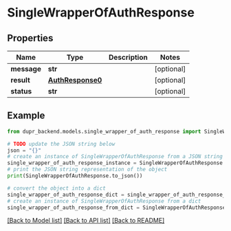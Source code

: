 # SingleWrapperOfAuthResponse


## Properties

Name | Type | Description | Notes
------------ | ------------- | ------------- | -------------
**message** | **str** |  | [optional] 
**result** | [**AuthResponse0**](AuthResponse0.md) |  | [optional] 
**status** | **str** |  | [optional] 

## Example

```python
from dupr_backend.models.single_wrapper_of_auth_response import SingleWrapperOfAuthResponse

# TODO update the JSON string below
json = "{}"
# create an instance of SingleWrapperOfAuthResponse from a JSON string
single_wrapper_of_auth_response_instance = SingleWrapperOfAuthResponse.from_json(json)
# print the JSON string representation of the object
print(SingleWrapperOfAuthResponse.to_json())

# convert the object into a dict
single_wrapper_of_auth_response_dict = single_wrapper_of_auth_response_instance.to_dict()
# create an instance of SingleWrapperOfAuthResponse from a dict
single_wrapper_of_auth_response_from_dict = SingleWrapperOfAuthResponse.from_dict(single_wrapper_of_auth_response_dict)
```
[[Back to Model list]](../README.md#documentation-for-models) [[Back to API list]](../README.md#documentation-for-api-endpoints) [[Back to README]](../README.md)



